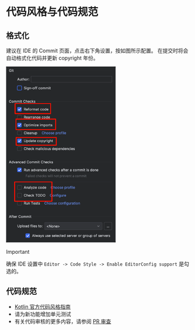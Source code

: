 # 代码风格与代码规范

## 格式化

建议在 IDE 的 Commit 页面，点击右下角设置，按如图所示配置。
在提交时将会自动格式化代码并更新 copyright 年份。

<img src="images/formatting.png" alt="commit-settings" width="300"/>

> [!IMPORTANT]
> 确保 IDE 设置中 `Editor -> Code Style -> Enable EditorConfig support` 是勾选的。

## 代码规范

- [Kotlin 官方代码风格指南](https://kotlinlang.org/docs/coding-conventions.html)
- 请为新功能增加单元测试
- 有关代码审核的更多内容，请参阅 [PR 审查](pr-review.md)
